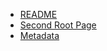   * [README](./99_sandbox/README.md)
  * [Second Root Page](./99_sandbox/SecondRootPage.md)
  * [Metadata](./99_sandbox/MetadataPage.md)